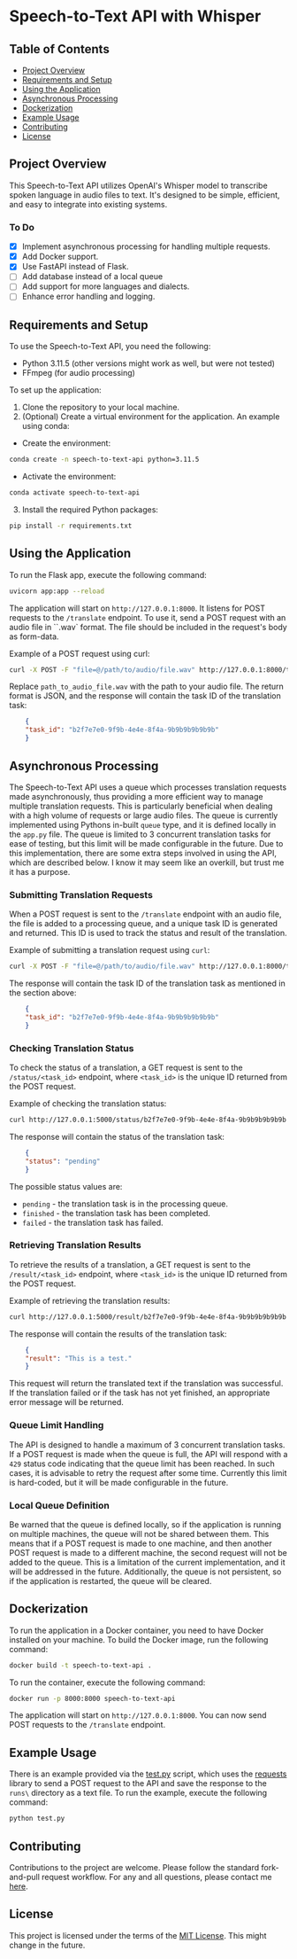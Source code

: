# Speech-to-Text API with Whisper

## Table of Contents

- [Project Overview](#project-overview)
- [Requirements and Setup](#requirements-and-setup)
- [Using the Application](#using-the-application)
- [Asynchronous Processing](#asynchronous-processing)
- [Dockerization](#dockerization)
- [Example Usage](#example-usage)
- [Contributing](#contributing)
- [License](#license)

## Project Overview

This Speech-to-Text API utilizes OpenAI's Whisper model to transcribe spoken language in audio files to text. It's designed to be simple, efficient, and easy to integrate into existing systems.

### To Do
- [x] Implement asynchronous processing for handling multiple requests.
- [x] Add Docker support.
- [X] Use FastAPI instead of Flask.
- [ ] Add database instead of a local queue
- [ ] Add support for more languages and dialects.
- [ ] Enhance error handling and logging.

## Requirements and Setup

To use the Speech-to-Text API, you need the following:

- Python 3.11.5 (other versions might work as well, but were not tested)
- FFmpeg (for audio processing)

To set up the application:

1. Clone the repository to your local machine.
2. (Optional) Create a virtual environment for the application.
An example using conda:
- Create the environment:
```bash
conda create -n speech-to-text-api python=3.11.5
```
- Activate the environment:
```bash
conda activate speech-to-text-api
```

3. Install the required Python packages:
```bash
pip install -r requirements.txt
```

## Using the Application

To run the Flask app, execute the following command:

```bash
uvicorn app:app --reload
```

The application will start on `http://127.0.0.1:8000`. It listens for POST requests to the `/translate` endpoint. To use it, send a POST request with an audio file in ``.wav` format. The file should be included in the request's body as form-data. 

Example of a POST request using curl:

```bash
curl -X POST -F "file=@/path/to/audio/file.wav" http://127.0.0.1:8000/translate
```

Replace `path_to_audio_file.wav` with the path to your audio file. The return format is JSON, and the response will contain the task ID of the translation task:
    
```json
    {
    "task_id": "b2f7e7e0-9f9b-4e4e-8f4a-9b9b9b9b9b9b"
    }
```

## Asynchronous Processing

The Speech-to-Text API uses a queue which processes translation requests made asynchronously, thus providing a more efficient way to manage multiple translation requests. This is particularly beneficial when dealing with a high volume of requests or large audio files. The queue is currently implemented using Pythons in-built `queue` type, and it is defined locally in the `app.py` file. The queue is limited to 3 concurrent translation tasks for ease of testing, but this limit will be made configurable in the future. Due to this implementation, there are some extra steps involved in using the API, which are described below. I know it may seem like an overkill, but trust me it has a purpose.

### Submitting Translation Requests

When a POST request is sent to the `/translate` endpoint with an audio file, the file is added to a processing queue, and a unique task ID is generated and returned. This ID is used to track the status and result of the translation.

Example of submitting a translation request using `curl`:

```bash
curl -X POST -F "file=@/path/to/audio/file.wav" http://127.0.0.1:8000/translate
```

The response will contain the task ID of the translation task as mentioned in the section above:

```json
    {
    "task_id": "b2f7e7e0-9f9b-4e4e-8f4a-9b9b9b9b9b9b"
    }
```

### Checking Translation Status

To check the status of a translation, a GET request is sent to the `/status/<task_id>` endpoint, where `<task_id>` is the unique ID returned from the POST request.

Example of checking the translation status:
    
```bash
curl http://127.0.0.1:5000/status/b2f7e7e0-9f9b-4e4e-8f4a-9b9b9b9b9b9b
```

The response will contain the status of the translation task:

```json
    {
    "status": "pending"
    }
```

The possible status values are:

- `pending` - the translation task is in the processing queue.
- `finished` - the translation task has been completed.
- `failed` - the translation task has failed.

### Retrieving Translation Results

To retrieve the results of a translation, a GET request is sent to the `/result/<task_id>` endpoint, where `<task_id>` is the unique ID returned from the POST request.

Example of retrieving the translation results:
    
```bash
curl http://127.0.0.1:5000/result/b2f7e7e0-9f9b-4e4e-8f4a-9b9b9b9b9b9b
```

The response will contain the results of the translation task:

```json
    {
    "result": "This is a test."
    }
```

This request will return the translated text if the translation was successful. If the translation failed or if the task has not yet finished, an appropriate error message will be returned.

### Queue Limit Handling

The API is designed to handle a maximum of 3 concurrent translation tasks. If a POST request is made when the queue is full, the API will respond with a `429` status code indicating that the queue limit has been reached. In such cases, it is advisable to retry the request after some time. Currently this limit is hard-coded, but it will be made configurable in the future. 

### Local Queue Definition

Be warned that the queue is defined locally, so if the application is running on multiple machines, the queue will not be shared between them. This means that if a POST request is made to one machine, and then another POST request is made to a different machine, the second request will not be added to the queue. This is a limitation of the current implementation, and it will be addressed in the future. Additionally, the queue is not persistent, so if the application is restarted, the queue will be cleared.

## Dockerization

To run the application in a Docker container, you need to have Docker installed on your machine. To build the Docker image, run the following command:

```bash
docker build -t speech-to-text-api .
```

To run the container, execute the following command:

```bash
docker run -p 8000:8000 speech-to-text-api
```

The application will start on `http://127.0.0.1:8000`. You can now send POST requests to the `/translate` endpoint.

## Example Usage

There is an example provided via the [test.py](test.py) script, which uses the [requests](https://docs.python-requests.org/en/master/) library to send a POST request to the API and save the response to the `runs\` directory as a text file. To run the example, execute the following command:

```bash
python test.py
```

## Contributing

Contributions to the project are welcome. Please follow the standard fork-and-pull request workflow. For any and all questions, please contact me [here](mailto:jakub.m.muszynski@gmail.com).

## License

This project is licensed under the terms of the [MIT License](LICENSE).
This might change in the future.
